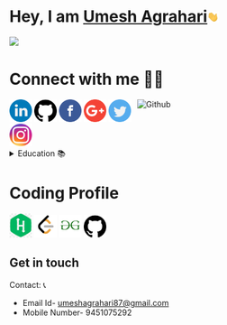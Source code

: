 <h1>Hey, I am <a href="https://www.linkedin.com/in/uka151/">Umesh Agrahari</a><img src="https://raw.githubusercontent.com/ABSphreak/ABSphreak/master/gifs/Hi.gif" width="4%"></h1>
        <a href="https://github.com/uka151/">
            <img src="https://komarev.com/ghpvc/?username=uka151">
        </a>
        <br>
        <h1>Connect with me 🤝🏻</h1>
        <img width="55%" align="right" alt="Github" src="https://raw.githubusercontent.com/onimur/.github/master/.resources/git-header.svg" />
<a href="https://www.linkedin.com/in/uka151/"><img src="logo/linkedin.png" width="40" /></a>
<a href="https://github.com/uka151"><img src="logo/github-logo.png" width="40" /></a>
<a href="https://www.facebook.com/umesh.agrahari.1"><img src="logo/facebook.png" width="40" /></a>
<a href="mailto:umeshagrahari87@gmail.com"><img src="logo/google-plus.png" width="40" /></a>
<a href="https://twitter.com/AgrahariUmesh"><img src="logo/twitter.png" width="40" /></a>
<a href="https://www.instagram.com/umesh_agrhari/?hl=en"><img src="logo/instagram.png" width="40" /></a>
<br>

<details>
    <summary>Education 📚</summary>
    <ul>
      <li>MCA (Pursuing): <a href="http://mmmut.ac.in/">Madan Mohan Malaviya University of Technology</a></li>
      <li>BCA: <a href="http://www.ignou.ac.in/">IGNOU</a>, Lucknow</a></li>
    </ul>
    </details>
    
 <h1>Coding Profile</h1>
 <a href="https://www.hackerrank.com/umeshagrahari87"><img src="logo/hackerrank.jpeg" width="40"></a>
 <a href="https://leetcode.com/uka151/"><img src="logo/leetcode.png" width="40"></a>
 <a href="https://auth.geeksforgeeks.org/user/uka151/practice/"><img src="logo/gfg.png" width="40"></a>
 <a href="www.github.com/uka151"><img src="logo/github-logo.png" width="40"></a>

 <h2>Get in touch </h2>
  <summary>Contact: 📞</summary>
  <ul>
  <li>Email Id- <a href="mailto: thecodebugged@gmail.com">umeshagrahari87@gmail.com</a>
   <li>Mobile Number- 9451075292</li> </li>
  <ul>
   
<br>
  
